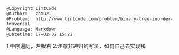 ```
@Copyright:LintCode
@Author:   zhou21
@Problem:  http://www.lintcode.com/problem/binary-tree-inorder-traversal
@Language: Markdown
@Datetime: 17-02-02 15:22
```

1.中序遍历，左根右
2.注意非递归的写法，如何自己去实现栈